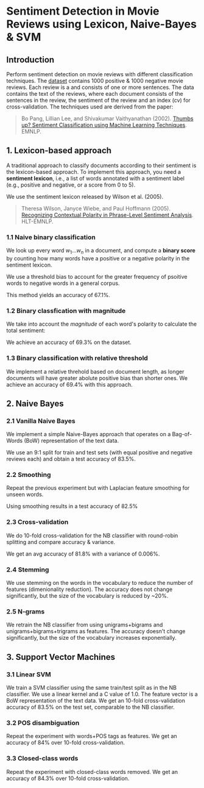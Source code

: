 # Sentiment Detection in Movie Reviews using Lexicon, Naive-Bayes & SVM

## Introduction
Perform sentiment detection on movie reviews with different classification techniques. The [dataset](https://gist.githubusercontent.com/bastings/d47423301cca214e3930061a5a75e177/raw/5113687382919e22b1f09ce71a8fecd1687a5760/reviews.json) contains 1000 positive & 1000 negative movie reviews. Each review is a and consists of one or more sentences. The data contains the text of the reviews, where each document consists
of the sentences in the review, the sentiment of the review and an index
(cv) for cross-validation. The techniques used are derived from the paper:
>   Bo Pang, Lillian Lee, and Shivakumar Vaithyanathan
(2002). 
[Thumbs up? Sentiment Classification using Machine Learning
Techniques](https://dl.acm.org/citation.cfm?id=1118704). EMNLP.

## 1. Lexicon-based approach
A traditional approach to classify documents according to their sentiment is the lexicon-based approach. To implement this approach, you need a **sentiment lexicon**, i.e., a list of words annotated with a sentiment label (e.g., positive and negative, or a score from 0 to 5).

We use the sentiment lexicon released by Wilson et al. (2005).

> Theresa Wilson, Janyce Wiebe, and Paul Hoffmann
(2005). [Recognizing Contextual Polarity in Phrase-Level Sentiment
Analysis](http://www.aclweb.org/anthology/H/H05/H05-1044.pdf). HLT-EMNLP.

[//]: # "The field word1 contains the lemma priorpolarity contains the sentiment label (positive, negative, both, or neutral), type gives you the magnitude of the word's sentiment (strong or weak), and pos1 gives you the part-of-speech tag of the lemma. Some lemmas can have multiple part-of-speech tags and thus multiple entries in the lexicon. The path of the lexicon file is sent_lexicon."

### 1.1 Naive binary classification
We look up every word $w_1 ... w_n$ in a document, and compute a **binary score**
[]($S_{binary}$) by counting how many words have a positive or a
negative polarity in the sentiment lexicon[]($SLex$).

[//]: # "$$S_{binary}(w_1 w_2 ... w_n) = \sum_{i = 1}^{n}\text{sign}(SLex\big[w_i\big])$$
where $\text{sign}(SLex\big[w_i\big])$ refers to the polarity of $w_i$."

We use a threshold bias to account for the greater frequency of psoitive words to negative words in a general corpus.

[//]: # "$$
\text{classify}(S_{binary}(w_1 w_2 ... w_n)) = \bigg\{\begin{array}{ll}
        \text{positive} & \text{if } S_{binary}(w_1w_2...w_n) > threshold\\
        \text{negative} & \text{otherwise}
        \end{array}
$$"
This method yields an accuracy of 67.1%.

### 1.2 Binary classfication with magnitude
We take into account the *magnitude* of each word's polarity to calculate the total sentiment:

[//]: # "$$S_{weighted}(w_1w_2...w_n) = \sum_{i = 1}^{n}SLex\big[w_i\big]$$"
We achieve an accuracy of 69.3% on the dataset.

### 1.3 Binary classification with relative threshold
We implement a relative threhold based on document length, as longer documents will have greater abolute positive bias than shorter ones. We achieve an accuracy of 69.4% with this approach.

## 2. Naive Bayes
### 2.1 Vanilla Naive Bayes
We implement a simple Naive-Bayes approach that operates on a Bag-of-Words (BoW) representation of the text data.

[//]: # "$$\hat{c} = \operatorname*{arg\,max}_{c \in C} P(c|\bar{f}) = \operatorname*{arg\,max}_{c \in C} P(c)\prod^n_{i=1} P(f_i|c)$$
where $C = \{ \text{POS}, \text{NEG} \}$ is the set of possible classes,
$\hat{c} \in C$ is the most probable class, and $\bar{f}$ is the feature
vector. We use the log of these probabilities when making
a prediction:
$$\hat{c} = \operatorname*{arg\,max}_{c \in C} \Big\{\log P(c) + \sum^n_{i=1} \log P(f_i|c)\Big\}$$"

We use an 9:1 split for train and test sets (with equal positive and negative reviews each) and obtain a test accuracy of 83.5%. 

### 2.2 Smoothing
Repeat the previous experiment but with Laplacian feature smoothing for unseen words.

[//]: # "$$\frac{\text{count}(w_i, c)}{\sum\limits_{w\in V} \text{count}(w, c)}$$ 
for a word
$w_i$ becomes
$$\frac{\text{count}(w_i, c) + \text{smoothing}(w_i)}{\sum\limits_{w\in V} \text{count}(w, c) + \sum\limits_{w \in V} \text{smoothing}(w)}$$"

Using smoothing results in a test accuracy of 82.5%

### 2.3 Cross-validation
We do 10-fold cross-validation for the NB classifier with round-robin splitting and compare accuracy & variance.

We get an avg accuracy of 81.8% with a variance of 0.006%.

### 2.4 Stemming
We use stemming on the words in the vocabulary to reduce the number of features (dimenionality reduction). The accuracy does not change significantly, but the size of the vocabulary is reduced by ~20%.

### 2.5 N-grams
We retrain the NB classifier from using unigrams+bigrams and unigrams+bigrams+trigrams as features. The accuracy doesn't change significantly, but the size of the vocabulary increases exponentially.

## 3. Support Vector Machines
### 3.1 Linear SVM
We train a SVM classifier using the same train/test split as in the NB classifier. We use a linear kernel and a C value of 1.0. The feature vector is a BoW representation of the text data.
We get an 10-fold cross-validation accuracy of 83.5% on the test set, comparable to the NB classifier.

### 3.2 POS disambiguation
Repeat the experiment with words+POS tags as features. We get an accuracy of 84% over 10-fold cross-validation.

### 3.3 Closed-class words
Repeat the experiment with closed-class words removed. We get an accuracy of 84.3% over 10-fold cross-validation.